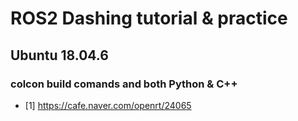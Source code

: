# ROS2 Dashing tutorial & practice 

## Ubuntu 18.04.6 
### colcon build comands and both Python & C++

* [1] https://cafe.naver.com/openrt/24065

